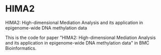 # HIMA2
HIMA2: High-dimensional Mediation Analysis and its application in epigenome-wide DNA methylation data

This is the code for paper "HIMA2: High-dimensional Mediation Analysis and its application in epigenome-wide DNA methylation data" in BMC Bioinformatics.
